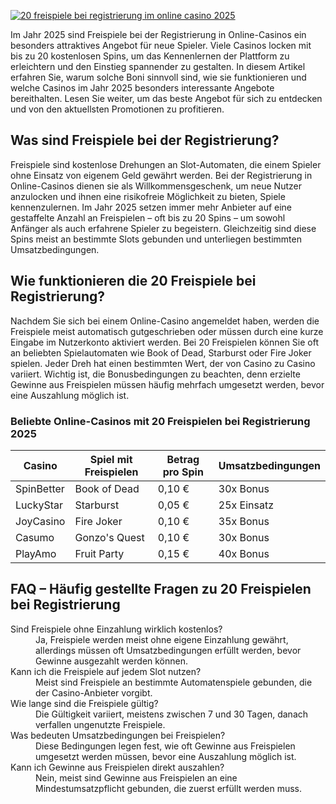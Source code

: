 [![20 freispiele bei registrierung im online casino 2025](https://123-caf.pages.dev/gitsignup.png)](https://vrmoo.ru/Bt82HjjY)

<p>Im Jahr 2025 sind Freispiele bei der Registrierung in Online-Casinos ein besonders attraktives Angebot für neue Spieler. Viele Casinos locken mit bis zu 20 kostenlosen Spins, um das Kennenlernen der Plattform zu erleichtern und den Einstieg spannender zu gestalten. In diesem Artikel erfahren Sie, warum solche Boni sinnvoll sind, wie sie funktionieren und welche Casinos im Jahr 2025 besonders interessante Angebote bereithalten. Lesen Sie weiter, um das beste Angebot für sich zu entdecken und von den aktuellsten Promotionen zu profitieren.</p>  <h2>Was sind Freispiele bei der Registrierung?</h2> <p>Freispiele sind kostenlose Drehungen an Slot-Automaten, die einem Spieler ohne Einsatz von eigenem Geld gewährt werden. Bei der Registrierung in Online-Casinos dienen sie als Willkommensgeschenk, um neue Nutzer anzulocken und ihnen eine risikofreie Möglichkeit zu bieten, Spiele kennenzulernen. Im Jahr 2025 setzen immer mehr Anbieter auf eine gestaffelte Anzahl an Freispielen – oft bis zu 20 Spins – um sowohl Anfänger als auch erfahrene Spieler zu begeistern. Gleichzeitig sind diese Spins meist an bestimmte Slots gebunden und unterliegen bestimmten Umsatzbedingungen.</p>  <h2>Wie funktionieren die 20 Freispiele bei Registrierung?</h2> <p>Nachdem Sie sich bei einem Online-Casino angemeldet haben, werden die Freispiele meist automatisch gutgeschrieben oder müssen durch eine kurze Eingabe im Nutzerkonto aktiviert werden. Bei 20 Freispielen können Sie oft an beliebten Spielautomaten wie Book of Dead, Starburst oder Fire Joker spielen. Jeder Dreh hat einen bestimmten Wert, der von Casino zu Casino variiert. Wichtig ist, die Bonusbedingungen zu beachten, denn erzielte Gewinne aus Freispielen müssen häufig mehrfach umgesetzt werden, bevor eine Auszahlung möglich ist.</p>  <h3>Beliebte Online-Casinos mit 20 Freispielen bei Registrierung 2025</h3> <table>   <thead>     <tr>       <th>Casino</th>       <th>Spiel mit Freispielen</th>       <th>Betrag pro Spin</th>       <th>Umsatzbedingungen</th>     </tr>   </thead>   <tbody>     <tr>       <td>SpinBetter</td>       <td>Book of Dead</td>       <td>0,10 €</td>       <td>30x Bonus</td>     </tr>     <tr>       <td>LuckyStar</td>       <td>Starburst</td>       <td>0,05 €</td>       <td>25x Einsatz</td>     </tr>     <tr>       <td>JoyCasino</td>       <td>Fire Joker</td>       <td>0,10 €</td>       <td>35x Bonus</td>     </tr>     <tr>       <td>Casumo</td>       <td>Gonzo's Quest</td>       <td>0,10 €</td>       <td>30x Bonus</td>     </tr>     <tr>       <td>PlayAmo</td>       <td>Fruit Party</td>       <td>0,15 €</td>       <td>40x Bonus</td>     </tr>   </tbody> </table>  <h2>FAQ – Häufig gestellte Fragen zu 20 Freispielen bei Registrierung</h2> <dl>   <dt>Sind Freispiele ohne Einzahlung wirklich kostenlos?</dt>   <dd>Ja, Freispiele werden meist ohne eigene Einzahlung gewährt, allerdings müssen oft Umsatzbedingungen erfüllt werden, bevor Gewinne ausgezahlt werden können.</dd>      <dt>Kann ich die Freispiele auf jedem Slot nutzen?</dt>   <dd>Meist sind Freispiele an bestimmte Automatenspiele gebunden, die der Casino-Anbieter vorgibt.</dd>      <dt>Wie lange sind die Freispiele gültig?</dt>   <dd>Die Gültigkeit variiert, meistens zwischen 7 und 30 Tagen, danach verfallen ungenutzte Freispiele.</dd>      <dt>Was bedeuten Umsatzbedingungen bei Freispielen?</dt>   <dd>Diese Bedingungen legen fest, wie oft Gewinne aus Freispielen umgesetzt werden müssen, bevor eine Auszahlung möglich ist.</dd>      <dt>Kann ich Gewinne aus Freispielen direkt auszahlen?</dt>   <dd>Nein, meist sind Gewinne aus Freispielen an eine Mindestumsatzpflicht gebunden, die zuerst erfüllt werden muss.</dd> </dl>